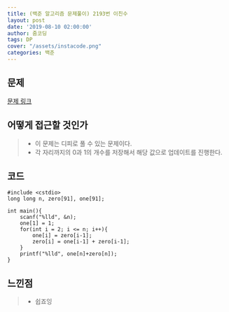 ```yaml
---
title: (백준 알고리즘 문제풀이) 2193번 이친수
layout: post
date: '2019-08-10 02:00:00'
author: 줌코딩
tags: DP
cover: "/assets/instacode.png"
categories: 백준
---
```


## 문제

[문제 링크](https://www.acmicpc.net/problem/2193)

## 어떻게 접근할 것인가

>* 이 문제는 디피로 풀 수 있는 문제이다.
>* 각 자리까지의 0과 1의 개수를 저장해서 해당 값으로 업데이트를 진행한다. 

## 코드

    #include <cstdio>
    long long n, zero[91], one[91];

    int main(){
        scanf("%lld", &n);
        one[1] = 1;
        for(int i = 2; i <= n; i++){
            one[i] = zero[i-1];
            zero[i] = one[i-1] + zero[i-1];
        }
        printf("%lld", one[n]+zero[n]);
    }

## 느낀점

>* 쉽죠잉
